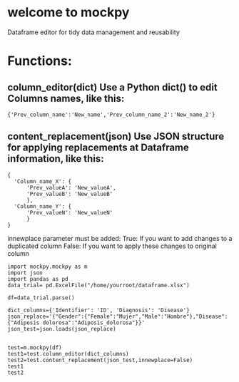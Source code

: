 # welcome to mockpy

Dataframe editor for tidy data management and reusability

# Functions:

## column_editor(dict) Use a Python dict() to edit Columns names, like this:
  ```python3
{'Prev_column_name':'New_name','Prev_column_name_2':'New_name_2'}
  
```

## content_replacement(json) Use JSON structure for applying replacements at Dataframe information, like this:
  ```python3
{
    'Column_name_X': {
        'Prev_valueA': 'New_valueA',
        'Prev_valueB': 'New_valueB'
        }, 
    'Column_name_Y': {
        'Prev_valueN': 'New_valueN'
        }
}
  
```
innewplace parameter must be added:
True: If you want to add changes to a duplicated column
False: If you want to apply these changes to original column

```python3
import mockpy.mockpy as m
import json
import pandas as pd
data_trial= pd.ExcelFile("/home/yourroot/dataframe.xlsx")

df=data_trial.parse()

dict_columns={'Identifier': 'ID', 'Diagnosis': 'Disease'}
json_replace='{"Gender":{"Female":"Mujer","Male":"Hombre"},"Disease":{"Adiposis dolorosa":"Adiposis_dolorosa"}}'
json_test=json.loads(json_replace)


test=m.mockpy(df)
test1=test.column_editor(dict_columns)
test2=test.content_replacement(json_test,innewplace=False)
test1
test2




```
